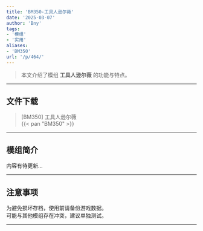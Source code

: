 ```yaml
---
title: 'BM350-工具人逊尔薇'
date: '2025-03-07'
author: 'Bny'
tags:
- '模组'
- '实用'
aliases:
- 'BM350'
url: '/p/464/'
---
```


> 本文介绍了模组 **工具人逊尔薇** 的功能与特点。

---

## 文件下载

> [BM350] 工具人逊尔薇  
{{< pan "BM350" >}}  

---

## 模组简介

>  
内容有待更新...  

---

## 注意事项

>  
为避免损坏存档，使用前请备份游戏数据。  
可能与其他模组存在冲突，建议单独测试。  

---

